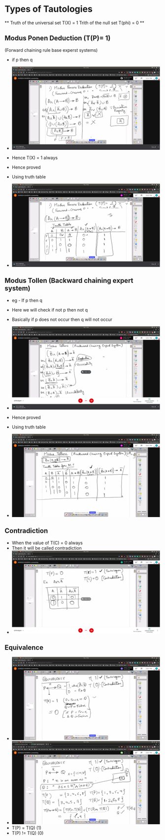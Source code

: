 # Types of Tautologies

**
Truth of the universal set T(X) = 1
Trith of the null set T(phi) = 0
**

## Modus Ponen Deduction (T(P)= 1)
(Forward chaining rule base experst systems)
- if p then q
- ![eg](eg.jpg)
- Hence T(X) = 1 always
- Hence proved

- Using truth table
- ![tt](tt.jpg)

## Modus Tollen (Backward chaining expert system)
- eg - If p then q
- Here we will check if not p then not q
- Basically if p does not occur then q will not occur
- ![eg1](eg1.jpg)
- Hence proved

- Using truth table
- ![tt2](tt2.jpg)

## Contradiction
- When the value of T(C) = 0 always
- Then it will be called contradiction
- ![eg_cntr](eg_cntr.jpg)

## Equivalence
- ![eq_eg](eq_eg.jpg)
- ![eg3](eg3.jpg)
- T(P) = T(Q) (1)
- T(P) != T(Q) (0)